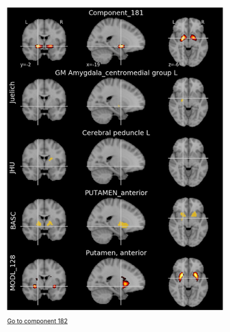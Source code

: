 


![181](preliminary/181.jpg "Component 181")

[Go to component 182](https://parietal-inria.github.io/MODL_atlas/1024/182 "Component 182")
